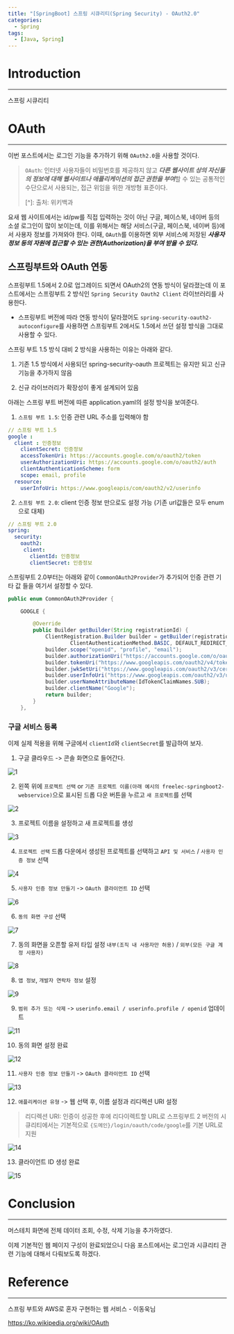 ```yaml
---
title: "[SpringBoot] 스프링 시큐리티(Spring Security) - OAuth2.0"
categories:
  - Spring
tags:
  - [Java, Spring]
---
```




# Introduction

---

스프링 시큐리티



# OAuth

---

이번 포스트에서는 로그인 기능을 추가하기 위해 `OAuth2.0`을 사용할 것이다.

> `OAuth`: 인터넷 사용자들이 비밀번호를 제공하지 않고 ***다른 웹사이트 상의 자신들의 정보에 대해 웹사이트나 애플리케이션의 접근 권한을 부여***할 수 있는 공통적인 수단으로서 사용되는, 접근 위임을 위한 개방형 표준이다.
>
> [^]: 출처: 위키백과



요새 웹 사이트에서는 id/pw를 직접 입력하는 것이 아닌 구글, 페이스북, 네이버 등의 소셜 로그인이 많이 보이는데, 이를 위해서는 해당 서비스(구글, 페이스북, 네이버 등)에서 사용자 정보를 가져와야 한다. 이때, `OAuth`를 이용하면 외부 서비스에 저장된 ***사용자 정보 등의 자원에 접근할 수 있는 권한(Authorization)을 부여 받을 수 있다.***



## 스프링부트와 OAuth 연동 

스프링부트 1.5에서 2.0로 업그레이드 되면서 OAuth2의 연동 방식이 달라졌는데 이 포스트에서는 스프링부트 2 방식인 `Spring Security Oauth2 Client` 라이브러리를 사용한다.

- 스프링부트 버전에 따라 연동 방식이 달라졌어도 `spring-security-oauth2-autoconfigure`를 사용하면 스프링부트 2에서도 1.5에서 쓰던 설정 방식을 그대로 사용할 수 있다. 



스프링 부트 1.5 방식 대비 2 방식을 사용하는 이유는 아래와 같다.

1. 기존 1.5 방식에서 사용되던 spring-security-oauth 프로젝트는 유지만 되고 신규 기능을 추가하지 않음

2. 신규 라이브러리가 확장성이 좋게 설계되어 있음

   

아래는 스프링 부트 버전에 따른 application.yaml의 설정 방식을 보여준다.

1. `스프링 부트 1.5`: 인증 관련 URL 주소를 입력해야 함

```yaml
// 스프링 부트 1.5
google :
  client : 인증정보
    clientSecret: 인증정보
    accessTokenUri: https://accounts.google.com/o/oauth2/token
    userAuthorizationUri: https://accounts.google.com/o/oauth2/auth
    clientAuthenticationScheme: form
    scope: email, profile
  resource:
    userInfoUri: https://www.googleapis/com/oauth2/v2/userinfo
```

2. `스프링 부트 2.0`: client 인증 정보 만으로도 설정 가능 (기존 url값들은 모두 enum으로 대체)

```yaml
// 스프링 부트 2.0
spring:
  security:
    oauth2:
     client:
       clientId: 인증정보
       clientSecret: 인증정보
```



스프링부트 2.0부터는 아래와 같이 `CommonOAuth2Provider`가 추가되어 인증 관련 기타 값 들을 여기서 설정할 수 있다.

```java
public enum CommonOAuth2Provider {

    GOOGLE {

        @Override
        public Builder getBuilder(String registrationId) {
            ClientRegistration.Builder builder = getBuilder(registrationId,
                    ClientAuthenticationMethod.BASIC, DEFAULT_REDIRECT_URL);
            builder.scope("openid", "profile", "email");
            builder.authorizationUri("https://accounts.google.com/o/oauth2/v2/auth");
            builder.tokenUri("https://www.googleapis.com/oauth2/v4/token");
            builder.jwkSetUri("https://www.googleapis.com/oauth2/v3/certs");
            builder.userInfoUri("https://www.googleapis.com/oauth2/v3/userinfo");
            builder.userNameAttributeName(IdTokenClaimNames.SUB);
            builder.clientName("Google");
            return builder;
        }
    },
```



### 구글 서비스 등록

이제 실제 적용을 위해 구글에서 `clientId`와 `clientSecret`를 발급하여 보자.



1. 구글 클라우드 -> 콘솔 화면으로 들어간다.

![1](../../assets/images/05-01-spring-security/1.png)

2. 왼쪽 위에 `프로젝트 선택` or `기존 프로젝트 이름(아래 예시의 freelec-springboot2-webservice)`으로 표시된 드롭 다운 버튼을 누르고 `새 프로젝트`를 선택

![2](../../assets/images/05-01-spring-security/2.png)

3. 프로젝트 이름을 설정하고 새 프로젝트를 생성

![3](../../assets/images/05-01-spring-security/3.png)

4. `프로젝트 선택` 드롭 다운에서 생성된 프로젝트를 선택하고 `API 및 서비스` / `사용자 인증 정보` 선택

![4](../../assets/images/05-01-spring-security/4.png)

5. `사용자 인증 정보 만들기` -> `OAuth 클라이언트 ID` 선택

![6](../../assets/images/05-01-spring-security/6.png)

6. `동의 화면 구성` 선택

![7](../../assets/images/05-01-spring-security/7.png)

7. 동의 화면을 오픈할 유저 타입 설정 `내부(조직 내 사용자만 허용)` / `외부(모든 구글 계정 사용자)`

![8](../../assets/images/05-01-spring-security/8.png)

8. `앱 정보`, `개발자 연락차 정보` 설정

![9](../../assets/images/05-01-spring-security/10.png)

9. `범위 추가 또는 삭제` -> `userinfo.email / userinfo.profile / openid` 업데이트

![11](../../assets/images/05-01-spring-security/11.png)

10. 동의 화면 설정 완료

![12](../../assets/images/05-01-spring-security/12.png)

11. `사용자 인증 정보 만들기` -> `OAuth 클라이언트 ID` 선택

![13](../../assets/images/05-01-spring-security/13.png)

12. `애플리케이션 유형` -> 웹 선택 후, 이름 설정과 리디렉션 URI 설정

> 리디렉션 URI: 인증이 성공한 후에 리다이렉트할 URL로 스프링부트 2 버전의 시큐리티에서는 기본적으로 `{도메인}/login/oauth/code/google`를 기본 URL로 지원

![14](../../assets/images/05-01-spring-security/14.png)

13. 클라이언트 ID 생성 완료

![15](../../assets/images/05-01-spring-security/15.png)

# Conclusion

---

머스테치 화면에 전체 데이터 조회, 수정, 삭제 기능을 추가하였다.

이제 기본적인 웹 페이지 구성이 완료되었으니 다음 포스트에서는 로그인과 시큐리티 관련 기능에 대해서 다뤄보도록 하겠다.

# Reference

---

스프링 부트와 AWS로 혼자 구현하는 웹 서비스 - 이동욱님

https://ko.wikipedia.org/wiki/OAuth
